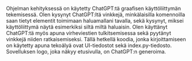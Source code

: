 Ohjelman kehityksessä on käytetty ChatGPT:tä graafisen käyttöliittymän tekemisessä. 
Olen kysynyt ChatGPT:ltä vinkkejä, minkälaisilla komennoilla saan tietyt elementit toimimaan haluamallani tavalla, sekä kysynyt, miksei käyttöliittymä näytä esimerkiksi siltä miltä haluaisin. Olen käyttänyt ChatGPT:tä myös apuna virheviestien tulkitsemisessa sekä pyytänyt vinkkejä niiden ratkaisemiseksi. 
Tällä hetkellä koodia, jonka kirjoittamiseen on käytetty apuna tekoälyä ovat UI-tiedostot sekä index.py-tiedosto.
Sovelluksen logo, joka näkyy etusivulla, on ChatGPT:n generoima.
